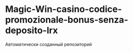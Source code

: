 # Magic-Win-casino-codice-promozionale-bonus-senza-deposito-lrx
Автоматически созданный репозиторий
